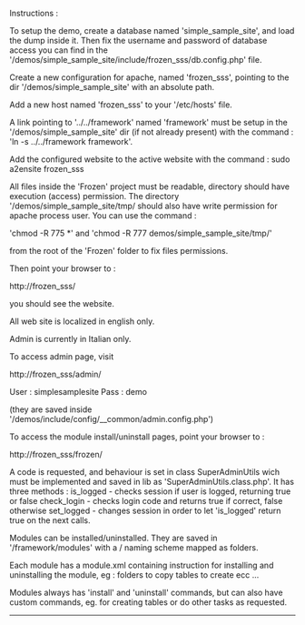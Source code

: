Instructions :

To setup the demo, create a database named 'simple_sample_site', and load the dump inside it.
Then fix the username and password of database access you can find in the
'/demos/simple_sample_site/include/frozen_sss/db.config.php' file. 

Create a new configuration for apache, named 'frozen_sss', pointing to the dir
'/demos/simple_sample_site' with an absolute path.

Add a new host named 'frozen_sss' to your '/etc/hosts' file.

A link pointing to '../../framework' named 'framework' must be setup in the
'/demos/simple_sample_site' dir (if not already present) with the command :
'ln -s ../../framework framework'.

Add the configured website to the active website with the command :
sudo a2ensite frozen_sss

All files inside the 'Frozen' project must be readable, directory should have execution (access)
permission. The directory '/demos/simple_sample_site/tmp/ should also have write permission
for apache process user. You can use the command :

'chmod -R 775 *' and 'chmod -R 777 demos/simple_sample_site/tmp/'

from the root of the 'Frozen' folder to fix files permissions.

Then point your browser to :

http://frozen_sss/

you should see the website.

All web site is localized in english only.

Admin is currently in Italian only.

To access admin page, visit

http://frozen_sss/admin/

User : simplesamplesite
Pass : demo

(they are saved inside '/demos/include/config/__common/admin.config.php')


To access the module install/uninstall pages, point your browser to :

http://frozen_sss/frozen/

A code is requested, and behaviour is set in class SuperAdminUtils wich must be implemented and saved in lib as 'SuperAdminUtils.class.php'.
It has three methods : 
is_logged - checks session if user is logged, returning true or false
check_login - checks login code and returns true if correct, false otherwise 
set_logged - changes session in order to let 'is_logged' return true on the next calls.

Modules can be installed/uninstalled. They are saved in '/framework/modules'
with a <category>/<subcategory> naming scheme mapped as folders.

Each module has a module.xml containing instruction for installing and uninstalling the module, eg :
folders to copy
tables to create
ecc ...

Modules always has 'install' and 'uninstall' commands, but can also have custom commands, eg. for creating tables or do other tasks as requested.


**********************************************
